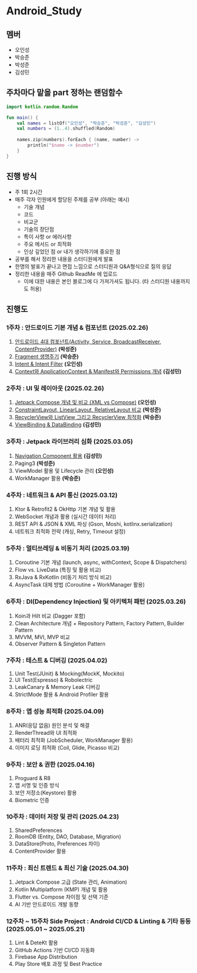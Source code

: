 # Android_Study

## 멤버
- 오인성
- 박승준
- 박성준
- 김성민

## 주차마다 맡을 part 정하는 랜덤함수
```kotlin
import kotlin.random.Random

fun main() {
    val names = listOf("오인성", "박승준", "박성준", "김성민")
    val numbers = (1..4).shuffled(Random)
    
    names.zip(numbers).forEach { (name, number) ->
        println("$name -> $number")
    }
}

```

## 진행 방식
- 주 1회 2시간
- 매주 각자 인원에게 할당된 주제를 공부 (아래는 예시)
    - 기술 개념
    - 코드
    - 비교군
    - 기술의 장단점
    - 특이 사항 or 에러사항
    - 주요 메서드 or 최적화
    - 인상 깊었던 점 or 내가 생각하기에 중요한 점
- 공부를 해서 정리한 내용을 스터디원에게 발표
- 한명의 발표가 끝나고 면접 느낌으로 스터디원과 Q&A형식으로 질의 응답
- 정리한 내용을 매주 Github ReadMe 에 업로드
    - 이에 대한 내용은 본인 블로그에 다 가져가셔도 됩니다. (타 스터디원 내용까지도 허용)

## 진행도

### **1주차 : 안드로이드 기본 개념 & 컴포넌트 (2025.02.26)**
1. [안드로이드 4대 컴포넌트(Activity, Service, BroadcastReceiver, ContentProvider)](https://quartz-durian-a00.notion.site/4-1a17ecadafa1804881aee3e9a4234d04?pvs=4)    **(박성준)**
2. [Fragment 생명주기](https://www.notion.so/Fragment-Lifecycle-1a3c13dbbe2c802d840be500b996ea80?pvs=4) **(박승준)**
3. [Intent & Intent Filter](https://superohinsung.tistory.com/100) **(오인성)**
4. [Context와 ApplicationContext & Manifest와 Permissions 개념](https://carbonated-raptorex-0ab.notion.site/1-4-Context-ApplicationContext-Manifest-Permissions-1a3446854ab980568da7d11fbcc8d905) **(김성민)**

### **2주차 : UI 및 레이아웃 (2025.02.26)**
1. [Jetpack Compose 개념 및 비교 (XML vs Compose)](https://superohinsung.tistory.com/376) **(오인성)**
2. [ConstraintLayout, LinearLayout, RelativeLayout 비교](https://quartz-durian-a00.notion.site/ConstraintLayout-LinearLayout-RelativeLayout-1a57ecadafa1806b8896e2a12cc0169b?pvs=4) **(박성준)**
3. [RecyclerView와 ListView 그리고 RecyclerView 최적화](https://lean-share-b37.notion.site/RecyclerView-ListView-1a3c13dbbe2c802495e7c06c911080cc?pvs=4) **(박승준)**
4. [ViewBinding & DataBinding](https://carbonated-raptorex-0ab.notion.site/2-4-ViewBinding-DataBinding-1a3446854ab98096bd8ec96da3e82850) **(김성민)**

### **3주차 : Jetpack 라이브러리 심화 (2025.03.05)**
1. [Navigation Component 활용](https://carbonated-raptorex-0ab.notion.site/3-1-Navigation-Component-1aa446854ab980d78015e9e0acb17575) **(김성민)**
2. Paging3 **(박성준)**
3. ViewModel 활용 및 Lifecycle 관리 **(오인성)**
4. WorkManager 활용 **(박승준)**

### **4주차 : 네트워크 & API 통신 (2025.03.12)**
1. Ktor & Retrofit2 & OkHttp 기본 개념 및 활용
2. WebSocket 개념과 활용 (실시간 데이터 처리)
3. REST API & JSON & XML 파싱 (Gson, Moshi, kotlinx.serialization)
4. 네트워크 최적화 전략 (캐싱, Retry, Timeout 설정)

### **5주차 : 멀티쓰레딩 & 비동기 처리 (2025.03.19)**
1. Coroutine 기본 개념 (launch, async, withContext, Scope & Dispatchers)
2. Flow vs. LiveData (특징 및 활용 비교)
3. RxJava & RxKotlin (비동기 처리 방식 비교)
4. AsyncTask 대체 방법 (Coroutine + WorkManager 활용)

### **6주차 : DI(Dependency Injection) 및 아키텍처 패턴 (2025.03.26)**
1. Koin과 Hilt 비교 (Dagger 포함)
2. Clean Architecture 개념 + Repository Pattern, Factory Pattern, Builder Pattern
3. MVVM, MVI, MVP 비교
4. Observer Pattern & Singleton Pattern

### **7주차 : 테스트 & 디버깅 (2025.04.02)**
1. Unit Test(JUnit) & Mocking(MockK, Mockito)
2. UI Test(Espresso) & Robolectric
3. LeakCanary & Memory Leak 디버깅
4. StrictMode 활용 & Android Profiler 활용

### **8주차 : 앱 성능 최적화 (2025.04.09)**
1. ANR(응답 없음) 원인 분석 및 해결
2. RenderThread와 UI 최적화
3. 배터리 최적화 (JobScheduler, WorkManager 활용)
4. 이미지 로딩 최적화 (Coil, Glide, Picasso 비교)

### **9주차 : 보안 & 권한 (2025.04.16)**
1. Proguard & R8
2. 앱 서명 및 인증 방식
3. 보안 저장소(Keystore) 활용
4. Biometric 인증

### **10주차 : 데이터 저장 및 관리 (2025.04.23)**
1. SharedPreferences
2. RoomDB (Entity, DAO, Database, Migration)
3. DataStore(Proto, Preferences 차이)
4. ContentProvider 활용

### **11주차 : 최신 트렌드 & 최신 기술 (2025.04.30)**
1. Jetpack Compose 고급 (State 관리, Animation)
2. Kotlin Multiplatform (KMP) 개념 및 활용
3. Flutter vs. Compose 차이점 및 선택 기준
4. AI 기반 안드로이드 개발 동향

### **12주차 ~ 15주차 Side Project : Android CI/CD & Linting & 기타 등등 (2025.05.01 ~ 2025.05.21)**
1. Lint & DeteKt 활용
2. GitHub Actions 기반 CI/CD 자동화
3. Firebase App Distribution
4. Play Store 배포 과정 및 Best Practice
